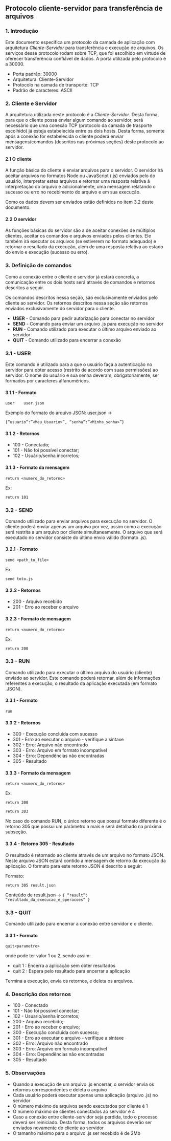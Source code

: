 ## Protocolo cliente-servidor para transferência de arquivos

### 1. Introdução

Este documento especifica um protocolo da camada de aplicação com arquitetura
*Cliente-Servidor* para transferência e execução de arquivos. Os serviços desse
protocolo rodam sobre TCP, que foi escolhido em virtude de oferecer transferência
confiável de dados. A porta utilizada pelo protocolo é a 30000.

- Porta padrão: 30000
- Arquitetura: Cliente-Servidor
- Protocolo na camada de transporte: TCP
- Padrão de caracteres: ASCII


### 2. Cliente e Servidor

A arquitetura utilizada neste protocolo é a *Cliente-Servidor*. Desta forma,
para que o cliente possa enviar algum comando ao servidor, será necessário
que uma conexão TCP (protocolo da camada de trasporte escolhido) já esteja
estabelecida entre os dois hosts. Desta forma, somente após a conexão for
estabelecida o cliente poderá enviar mensagens/comandos (descritos nas próximas
seções) deste protocolo ao servidor.


#### 2.1 O cliente

A função básica do cliente é enviar arquivos para o servidor. O servidor irá
aceitar arquivos no formatos Node ou JavaScript (.js) enviados pelo do usuário,
interpretar estes arquivos e retornar uma resposta relativa à interpretação do
arquivo e adicionalmente, uma mensagem relatando o sucesso ou erro no recebimento
do arquivo e em sua execução.

Como os dados devem ser enviados estão definidos no item 3.2 deste documento.

#### 2.2 O servidor

As funções básicas do servidor são a de aceitar conexões de múltiplos clientes,
aceitar os comandos e arquivos enviados pelos clientes. Ele também irá executar
os arquivos (se estiverem no formato adequado) e retornar o resultado da execução,
além de uma resposta relativa ao estado do envio e execução (sucesso ou erro).


### 3. Definição de comandos

Como a conexão entre o cliente e servidor já estará concreta, a comunicação entre
os dois hosts será através de comandos e retornos descritos a seguir.

Os comandos descritos nessa seção, são exclusivamente enviados pelo cliente ao
servidor. Os retornos descritos nessa seção são retornos enviados exclusivamente
do servidor para o cliente.

- **USER** - Comando para pedir autorização para conectar no servidor
- **SEND** - Comando para enviar um arquivo .js para execução no servidor
- **RUN** - Comando utilizado para executar o último arquivo enviado ao servidor
- **QUIT** - Comando utilizado para encerrar a conexão


### 3.1 - USER

Este comando é utilizado para a que o usuário faça a autenticação no servidor para
obter acesso (restrito de acordo com suas permissões) ao servidor.
O nome do usuário e sua senha deveram, obrigatoriamente, ser formados por caracteres
alfanuméricos.

#### 3.1.1 - Formato

```
user 	user.json
```

Exemplo do formato do arquivo JSON: user.json ->
```
{“usuario”:”<Meu_Usuario>”, “senha”:”<Minha_senha>”}
```


#### 3.1.2 - Retornos

- 100 - Conectado;  
- 101 - Não foi possível conectar;
- 102 - Usuário/senha incorretos;

#### 3.1.3 - Formato da mensagem

```
return <numero_do_retorno>
```

Ex:
```
return 101
```

### 3.2 - SEND

Comando utilizado para enviar arquivos para execução no servidor. O cliente poderá
enviar apenas um arquivo por vez, assim como a execução será restrita a um arquivo
por cliente simultaneamente. O arquivo que será executado no servidor consiste do
último envio válido (formato .js).


#### 3.2.1 - Formato

```
send <path_to_file>
```

Ex:
```
send toto.js
```

#### 3.2.2 - Retornos

- 200 - Arquivo recebido
- 201 - Erro ao receber o arquivo

#### 3.2.3 - Formato de mensagem

```
return <numero_do_retorno>
```

Ex.
```
return 200
```


### 3.3 - RUN

Comando utilizado para executar o último arquivo do usuário (cliente) enviado ao
servidor. Este comando poderá retornar, além de informações referentes a execução,
o resultado da aplicação executada (em formato .JSON).

#### 3.3.1 - Formato

```
run
```

#### 3.3.2 - Retornos

- 300 - Execução concluída com sucesso
- 301 - Erro ao executar o arquivo - verifique a sintaxe
- 302 - Erro: Arquivo não encontrado
- 303 - Erro: Arquivo em formato incompatível
- 304 - Erro: Dependências não encontradas
- 305 - Resultado

#### 3.3.3 - Formato da mensagem

```
return <numero_do_retorno>
```

Ex.

```
return 300

return 303
```

No caso do comando RUN, o único retorno que possui formato diferente é o retorno
305 que possui um parâmetro a mais e será detalhado na próxima subseção.

#### 3.3.4 - Retorno 305 - Resultado

O resultado é retornado ao cliente através de um arquivo no formato JSON. Neste
arquivo JSON estará contido a mensagem de retorno da execução da aplicação. O
formato para este retorno JSON é descrito a seguir:

Formato:
```
return 305 result.json
```

Conteúdo de result.json -> ```{ “result”: ”resultado_da_execucao_e_operacoes” }```

### 3.3 - QUIT

Comando utilizado para encerrar a conexão entre servidor e o cliente.

#### 3.3.1 - Formato

```
quit<parametro>
```

onde <parametro> pode ter valor 1 ou 2, sendo assim:

- quit 1 : Encerra a aplicação sem obter resultados
- quit 2 : Espera pelo resultado para encerrar a aplicação

Termina a execução, envia os retornos, e deleta os arquivos.


### 4. Descrição dos retornos

- 100 - Conectado
- 101 - Não foi possível conectar;
- 102 - Usuario/senha incorretos;
- 200 - Arquivo recebido;
- 201 - Erro ao receber o arquivo;
- 300 - Execução concluída com sucesso;
- 301 - Erro ao executar o arquivo - verifique a sintaxe
- 302 - Erro: Arquivo não encontrado
- 303 - Erro: Arquivo em formato incompatível
- 304 - Erro: Dependências não encontradas
- 305 - Resultado

### 5. Observações

-  Quando a execução de um arquivo .js encerrar, o servidor envia os retornos
correspondentes e deleta o arquivo
- Cada usuário poderá executar apenas uma aplicação (arquivo .js) no servidor
- O número máximo de arquivos sendo executados por cliente é 1
- O número máximo de clientes conectados ao servidor é 4
- Caso a conexão entre cliente-servidor seja perdida, todo o processo deverá ser
reiniciado. Desta forma, todos os arquivos deverão ser enviados novamente do
cliente ao servidor
- O tamanho máximo para o arquivo .js ser recebido é de 2Mb
